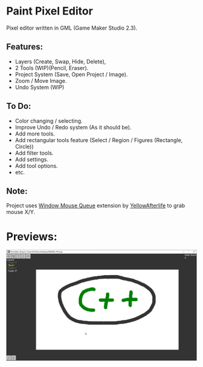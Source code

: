 # Paint Pixel Editor
Pixel editor written in GML (Game Maker Studio 2.3).

## Features:
- Layers (Create, Swap, Hide, Delete),
- 2 Tools (WIP)(Pencil, Eraser).
- Project System (Save, Open Project / Image).
- Zoom / Move Image.
- Undo System (WIP)

## To Do:
- Color changing / selecting.
- Improve Undo / Redo system (As it should be).
- Add more tools.
- Add rectangular tools feature (Select / Region / Figures (Rectangle, Circle))
- Add filter tools.
- Add settings.
- Add tool options.
- etc.

## Note:
Project uses [Window Mouse Queue](https://github.com/YAL-GameMaker/window_mouse_queue) extension by [YellowAfterlife](https://github.com/YellowAfterlife) to grab mouse X/Y.

# Previews:
![Preview](preview.png)
